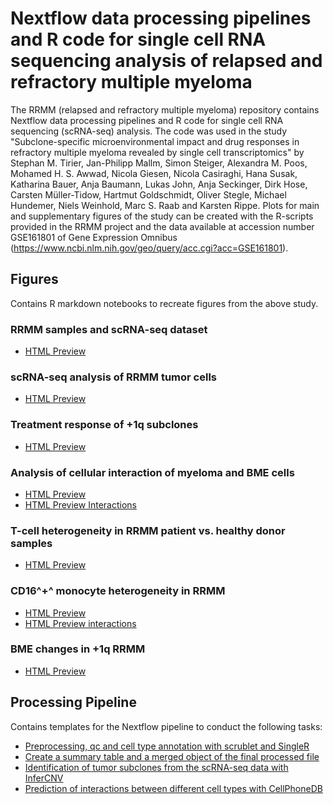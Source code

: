 # Nextflow data processing pipelines and R code for single cell RNA sequencing analysis of relapsed and refractory multiple myeloma

The RRMM (relapsed and refractory multiple myeloma) repository contains Nextflow data processing pipelines and R code for single cell RNA sequencing (scRNA-seq) analysis. The code was used in the study "Subclone-specific microenvironmental impact and drug responses in refractory multiple myeloma revealed by single cell transcriptomics" by Stephan M. Tirier, Jan-Philipp Mallm, Simon Steiger, Alexandra M. Poos, Mohamed H. S. Awwad, Nicola Giesen, Nicola Casiraghi, Hana Susak, Katharina Bauer, Anja Baumann, Lukas John, Anja Seckinger, Dirk Hose, Carsten Müller-Tidow, Hartmut Goldschmidt, Oliver Stegle, Michael Hundemer, Niels Weinhold, Marc S. Raab and Karsten Rippe. Plots for main and supplementary figures of the study can be created with the R-scripts provided in the RRMM project and the data available at accession number GSE161801 of Gene Expression Omnibus (https://www.ncbi.nlm.nih.gov/geo/query/acc.cgi?acc=GSE161801). 

## Figures
Contains R markdown notebooks to recreate figures from the above study.
### RRMM samples and scRNA-seq dataset
- [HTML Preview](http://htmlpreview.github.io/?https://raw.githubusercontent.com/RippeLab/RRMM/main/Figures/K43R_code_1.nb.html)

### scRNA-seq analysis of RRMM tumor cells
- [HTML Preview](http://htmlpreview.github.io/?https://raw.githubusercontent.com/RippeLab/RRMM/main/Figures/K43R_code_2.nb.html)

### Treatment response of +1q subclones
- [HTML Preview](http://htmlpreview.github.io/?https://raw.githubusercontent.com/RippeLab/RRMM/main/Figures/K43R_code_3.nb.html)

### Analysis of cellular interaction of myeloma and BME cells
- [HTML Preview](http://htmlpreview.github.io/?https://raw.githubusercontent.com/RippeLab/RRMM/main/Figures/K43R_code_4.nb.html)
- [HTML Preview Interactions](http://htmlpreview.github.io/?https://raw.githubusercontent.com/RippeLab/RRMM/main/Figures/K43R_code_4_interaction.nb.html)

### T-cell heterogeneity in RRMM patient vs. healthy donor samples
- [HTML Preview](http://htmlpreview.github.io/?https://raw.githubusercontent.com/RippeLab/RRMM/main/Figures/K43R_code_5.nb.html)


### CD16^+^ monocyte heterogeneity in RRMM
- [HTML Preview](http://htmlpreview.github.io/?https://raw.githubusercontent.com/RippeLab/RRMM/main/Figures/K43R_code_6.nb.html)
- [HTML Preview interactions](http://htmlpreview.github.io/?https://raw.githubusercontent.com/RippeLab/RRMM/main/Figures/K43R_code_6_interaction.nb.html)

### BME changes in +1q RRMM
- [HTML Preview](http://htmlpreview.github.io/?https://raw.githubusercontent.com/RippeLab/RRMM/main/Figures/K43R_code_7.nb.html)

## Processing Pipeline
Contains templates for the Nextflow pipeline to conduct the following tasks:
- [Preprocessing, qc and cell type annotation with scrublet and SingleR](https://github.com/RippeLab/RRMM/tree/main/Processing-Pipeline/0_Preprocessing_nextflow)
- [Create a summary table and a merged object of the final processed file](https://github.com/RippeLab/RRMM/tree/main/Processing-Pipeline/1_SummaryStatistics)
- [Identification of tumor subclones from the scRNA-seq data with InferCNV](https://github.com/RippeLab/RRMM/tree/main/Processing-Pipeline/2_InferCNV_nextflow)
- [Prediction of interactions between different cell types with CellPhoneDB](https://github.com/RippeLab/RRMM/tree/main/Processing-Pipeline/3_CellPhoneDB_nextflow)
